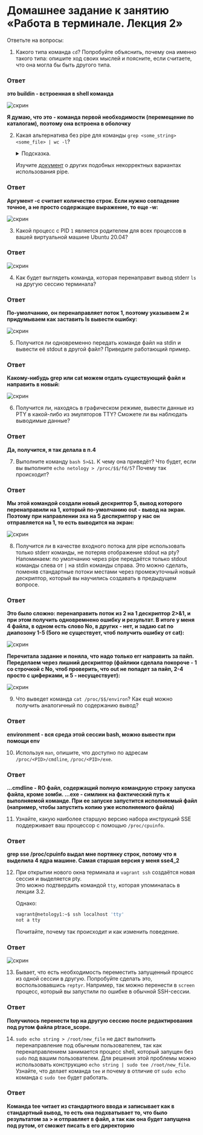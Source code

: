 # Домашнее задание к занятию «Работа в терминале. Лекция 2»


Ответьте на вопросы:

1. Какого типа команда `cd`? Попробуйте объяснить, почему она именно такого типа: опишите ход своих мыслей и поясните, если считаете, что она могла бы быть другого типа.

### Ответ

**это buildin - встроенная в shell команда**

![скрин](https://github.com/Jlljully/devops_netology3/blob/main/Screenshot_1.png "cd")

**Я думаю, что это - команда первой необходимости (перемещение по каталогам), поэтому она встроена в оболочку**


2. Какая альтернатива без pipe для команды `grep <some_string> <some_file> | wc -l`?   

	<details>
	<summary>Подсказка.</summary>

	`man grep` поможет в ответе на этот вопрос. 

	</details>
	
	Изучите [документ](http://www.smallo.ruhr.de/award.html) о других подобных некорректных вариантах использования pipe.

### Ответ

**Аргумент -с считает количество строк. Если нужно совпадение точное, а не просто содержащее выражение, то еще -w:**

![скрин](https://github.com/Jlljully/devops_netology3/blob/main/Screenshot_2.png "grep")


3. Какой процесс с PID `1` является родителем для всех процессов в вашей виртуальной машине Ubuntu 20.04?

### Ответ

![скрин](https://github.com/Jlljully/devops_netology3/blob/main/Screenshot_3.png "init")

4. Как будет выглядеть команда, которая перенаправит вывод stderr `ls` на другую сессию терминала?

### Ответ

**По-умолчанию, он перенаправляет поток 1, поэтому указываем 2 и придумываем как заставить ls вывести ошибку:**

![скрин](https://github.com/Jlljully/devops_netology3/blob/main/Screenshot_4.png "ls")

5. Получится ли одновременно передать команде файл на stdin и вывести её stdout в другой файл? Приведите работающий пример.

### Ответ

**Какому-нибудь grep или cat можем отдать существующий файл и направить в новый:**

![скрин](https://github.com/Jlljully/devops_netology3/blob/main/Screenshot_5.png "in>out")

6. Получится ли, находясь в графическом режиме, вывести данные из PTY в какой-либо из эмуляторов TTY? Сможете ли вы наблюдать выводимые данные?

### Ответ

**Да, получится, я так делала в п.4**

7. Выполните команду `bash 5>&1`. К чему она приведёт? Что будет, если вы выполните `echo netology > /proc/$$/fd/5`? Почему так происходит?

### Ответ

**Мы этой командой создали новый дескриптор 5, вывод которого перенаправили на 1, который по-умолчанию out - вывод на экран. Поэтому при направлении эха на 5 деспкриптор у нас он отправляется на 1, то есть выводится на экран:** 

![скрин](https://github.com/Jlljully/devops_netology3/blob/main/Screenshot_6.png "5=1") 

8. Получится ли в качестве входного потока для pipe использовать только stderr команды, не потеряв отображение stdout на pty?  
Напоминаем: по умолчанию через pipe передаётся только stdout команды слева от `|` на stdin команды справа.
Это можно сделать, поменяв стандартные потоки местами через промежуточный новый дескриптор, который вы научились создавать в предыдущем вопросе.

### Ответ

**Это было сложно: перенаправить поток из 2 на 1 дескриптор 2>&1, и при этом получить одновремнено ошибку и результат. В итоге у меня 4 файла, в одном есть слово No, в других - нет, и задаю cat по диапозону 1-5 (5ого не существует, чтоб получить ошибку от cat):**

![скрин](https://github.com/Jlljully/devops_netology3/blob/main/Screenshot_7.png "err+out") 

**Перечитала задание и поняла, что надо только err направить за пайп. Переделаем через лишний дескриптор (файлики сделала покороче - 1 со строчкой с No, чтоб проверить, что out не попадет за пайп, 2-4 просто с циферками, и 5 - несуществует):**

![скрин](https://github.com/Jlljully/devops_netology3/blob/main/Screenshot_8.png "err+out") 

9. Что выведет команда `cat /proc/$$/environ`? Как ещё можно получить аналогичный по содержанию вывод?

### Ответ

**environment - вся среда этой сессии bash, можно вывести при помощи env**

10. Используя `man`, опишите, что доступно по адресам `/proc/<PID>/cmdline`, `/proc/<PID>/exe`.

### Ответ

**...cmdline - RO файл, содержащий полную командную строку запуска файла, кроме зомби. ...exe - симлинк на фактический путь к выполняемой команде. При ее запуске запустится исполняемый файл (например, чтобы запустить копию уже исполняемого файла)**

11. Узнайте, какую наиболее старшую версию набора инструкций SSE поддерживает ваш процессор с помощью `/proc/cpuinfo`.

### Ответ

**grep sse /proc/cpuinfo выдал мне портянку строк, потому что я выделила 4 ядра машине. Самая старшая версия у меня sse4_2**

12. При открытии нового окна терминала и `vagrant ssh` создаётся новая сессия и выделяется pty.  
	Это можно подтвердить командой `tty`, которая упоминалась в лекции 3.2.  
	
	Однако:

    ```bash
	vagrant@netology1:~$ ssh localhost 'tty'
	not a tty
    ```

	Почитайте, почему так происходит и как изменить поведение.

### Ответ

![скрин](https://github.com/Jlljully/devops_netology3/blob/main/Screenshot_9.jpg "tty")

13. Бывает, что есть необходимость переместить запущенный процесс из одной сессии в другую. Попробуйте сделать это, воспользовавшись `reptyr`. Например, так можно перенести в `screen` процесс, который вы запустили по ошибке в обычной SSH-сессии.

### Ответ

**Получилось перенести top на другую сессию после редактирования под рутом файла ptrace_scope.**


14. `sudo echo string > /root/new_file` не даст выполнить перенаправление под обычным пользователем, так как перенаправлением занимается процесс shell, который запущен без `sudo` под вашим пользователем. Для решения этой проблемы можно использовать конструкцию `echo string | sudo tee /root/new_file`. Узнайте, что делает команда `tee` и почему в отличие от `sudo echo` команда с `sudo tee` будет работать.

### Ответ

**Команда tee читает из стандартного ввода и записывает как в стандартный вывод, то есть она подхватывает то, что было результатом за > и отправляет в файл, а так как она будет запущена под рутом, от сможет писать в его директорию**
